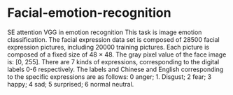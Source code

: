 # Facial-emotion-recognition
SE attention VGG in emotion recognition
This task is image emotion classification. The facial expression data set is composed of 28500 facial expression pictures, including 20000 training pictures. 
Each picture is composed of a fixed size of 48 × 48. 
The gray pixel value of the face image is: [0, 255]. There are 7 kinds of expressions, corresponding to the digital labels 0-6 respectively. 
The labels and Chinese and English corresponding to the specific expressions are as follows:
0 anger; 1. Disgust; 2 fear; 3 happy; 4 sad; 5 surprised; 6 normal neutral.
